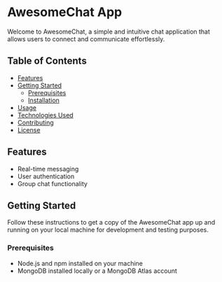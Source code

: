 # AwesomeChat App

Welcome to AwesomeChat, a simple and intuitive chat application that allows users to connect and communicate effortlessly.

## Table of Contents

- [Features](#features)
- [Getting Started](#getting-started)
  - [Prerequisites](#prerequisites)
  - [Installation](#installation)
- [Usage](#usage)
- [Technologies Used](#technologies-used)
- [Contributing](#contributing)
- [License](#license)

## Features

- Real-time messaging
- User authentication
- Group chat functionality

## Getting Started

Follow these instructions to get a copy of the AwesomeChat app up and running on your local machine for development and testing purposes.

### Prerequisites

- Node.js and npm installed on your machine
- MongoDB installed locally or a MongoDB Atlas account

